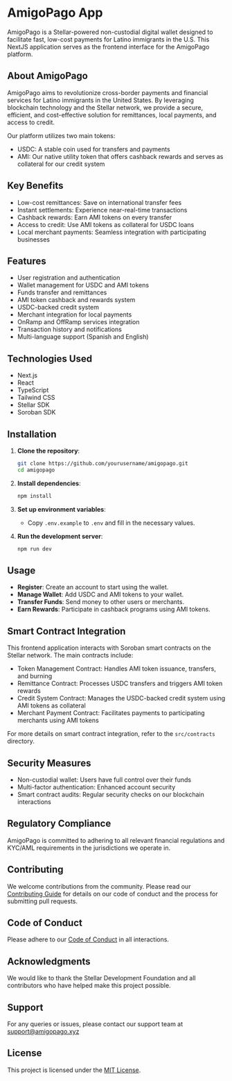 # AmigoPago App

AmigoPago is a Stellar-powered non-custodial digital wallet designed to facilitate fast, low-cost payments for Latino immigrants in the U.S. This NextJS application serves as the frontend interface for the AmigoPago platform.

## About AmigoPago

AmigoPago aims to revolutionize cross-border payments and financial services for Latino immigrants in the United States. By leveraging blockchain technology and the Stellar network, we provide a secure, efficient, and cost-effective solution for remittances, local payments, and access to credit.

Our platform utilizes two main tokens:
- USDC: A stable coin used for transfers and payments
- AMI: Our native utility token that offers cashback rewards and serves as collateral for our credit system

## Key Benefits

- Low-cost remittances: Save on international transfer fees
- Instant settlements: Experience near-real-time transactions
- Cashback rewards: Earn AMI tokens on every transfer
- Access to credit: Use AMI tokens as collateral for USDC loans
- Local merchant payments: Seamless integration with participating businesses

## Features

- User registration and authentication
- Wallet management for USDC and AMI tokens
- Funds transfer and remittances
- AMI token cashback and rewards system
- USDC-backed credit system
- Merchant integration for local payments
- OnRamp and OffRamp services integration
- Transaction history and notifications
- Multi-language support (Spanish and English)

## Technologies Used

- Next.js
- React
- TypeScript
- Tailwind CSS
- Stellar SDK
- Soroban SDK

## Installation

1. **Clone the repository**:
   ```bash
   git clone https://github.com/yourusername/amigopago.git
   cd amigopago
   ```

2. **Install dependencies**:
   ```bash
   npm install
   ```

3. **Set up environment variables**:
   - Copy `.env.example` to `.env` and fill in the necessary values.

4. **Run the development server**:
   ```bash
   npm run dev
   ```

## Usage

- **Register**: Create an account to start using the wallet.
- **Manage Wallet**: Add USDC and AMI tokens to your wallet.
- **Transfer Funds**: Send money to other users or merchants.
- **Earn Rewards**: Participate in cashback programs using AMI tokens.

## Smart Contract Integration

This frontend application interacts with Soroban smart contracts on the Stellar network. The main contracts include:

- Token Management Contract: Handles AMI token issuance, transfers, and burning
- Remittance Contract: Processes USDC transfers and triggers AMI token rewards
- Credit System Contract: Manages the USDC-backed credit system using AMI tokens as collateral
- Merchant Payment Contract: Facilitates payments to participating merchants using AMI tokens

For more details on smart contract integration, refer to the `src/contracts` directory.

## Security Measures

- Non-custodial wallet: Users have full control over their funds
- Multi-factor authentication: Enhanced account security
- Smart contract audits: Regular security checks on our blockchain interactions

## Regulatory Compliance

AmigoPago is committed to adhering to all relevant financial regulations and KYC/AML requirements in the jurisdictions we operate in.

## Contributing

We welcome contributions from the community. Please read our [Contributing Guide](CONTRIBUTING.md) for details on our code of conduct and the process for submitting pull requests.

## Code of Conduct

Please adhere to our [Code of Conduct](CODE_OF_CONDUCT.md) in all interactions.

## Acknowledgments

We would like to thank the Stellar Development Foundation and all contributors who have helped make this project possible.

## Support

For any queries or issues, please contact our support team at support@amigopago.xyz

## License

This project is licensed under the [MIT License](LICENSE).
